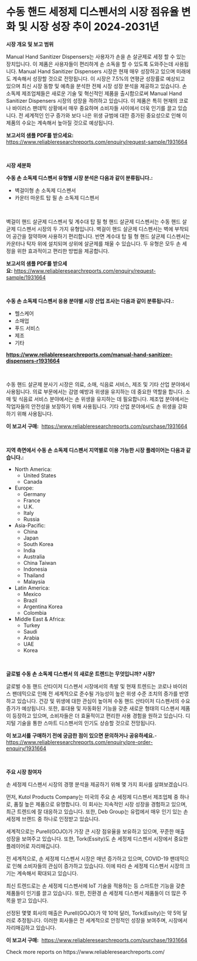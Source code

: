 <p><h1>수동 핸드 세정제 디스펜서의 시장 점유율 변화 및 시장 성장 추이 2024-2031년</h1></p><p><strong>시장 개요 및 보고 범위</strong></p>
<p><p>Manual Hand Sanitizer Dispensers는 사용자가 손을 손 살균제로 세정 할 수 있는 장치입니다. 이 제품은 사용자들이 편리하게 손 소독을 할 수 있도록 도와주는데 사용됩니다. Manual Hand Sanitizer Dispensers 시장은 현재 매우 성장하고 있으며 미래에도 계속해서 성장할 것으로 전망됩니다. 이 시장은 7.5%의 연평균 성장률로 예상되고 있으며 최신 시장 동향 및 예측을 분석한 전체 시장 성장 분석을 제공하고 있습니다. 손 소독제 제조업체들은 새로운 기술 및 혁신적인 제품을 출시함으로써 Manual Hand Sanitizer Dispensers 시장의 성장을 격려하고 있습니다. 이 제품은 특히 현재의 코로나 바이러스 팬데믹 상황에서 매우 중요하며 소비자들 사이에서 더욱 인기를 끌고 있습니다. 전 세계적인 인구 증가와 보다 나은 위생 규범에 대한 증가된 중요성으로 인해 이 제품의 수요는 계속해서 높아질 것으로 예상됩니다.</p></p>
<p><strong>보고서의 샘플 PDF를 받으세요:</strong> <a href="https://www.reliableresearchreports.com/enquiry/request-sample/1931664">https://www.reliableresearchreports.com/enquiry/request-sample/1931664</a></p>
<p>&nbsp;</p>
<p><strong>시장 세분화</strong></p>
<p><strong>수동 손 소독제 디스펜서 유형별 시장 분석은 다음과 같이 분류됩니다.:</strong></p>
<p><ul><li>벽걸이형 손 소독제 디스펜서</li><li>카운터 마운트 탑 필 손 소독제 디스펜서</li></ul></p>
<p>&nbsp;</p>
<p><p>벽걸이 핸드 살균제 디스펜서 및 계수대 탑 필 형 핸드 살균제 디스펜서는 수동 핸드 살균제 디스펜서 시장의 두 가지 유형입니다. 벽걸이 핸드 살균제 디스펜서는 벽에 부착되어 공간을 절약하며 사용하기 편리합니다. 반면 계수대 탑 필 형 핸드 살균제 디스펜서는 카운터나 탁자 위에 설치되며 상위에 살균제를 채울 수 있습니다. 두 유형은 모두 손 세정을 위한 효과적이고 편리한 방법을 제공합니다.</p></p>
<p><strong>보고서의 샘플 PDF를 받으세요:</strong>&nbsp;<a href="https://www.reliableresearchreports.com/enquiry/request-sample/1931664">https://www.reliableresearchreports.com/enquiry/request-sample/1931664</a></p>
<p>&nbsp;</p>
<p><strong> 수동 손 소독제 디스펜서 응용 분야별 시장 산업 조사는 다음과 같이 분류됩니다.:</strong></p>
<p><ul><li>헬스케어</li><li>소매업</li><li>푸드 서비스</li><li>제조</li><li>기타</li></ul></p>
<p><strong><a href="https://www.reliableresearchreports.com/manual-hand-sanitizer-dispensers-r1931664">https://www.reliableresearchreports.com/manual-hand-sanitizer-dispensers-r1931664</a></strong></p>
<p>&nbsp;</p>
<p><p>수동 핸드 살균제 분사기 시장은 의료, 소매, 식음료 서비스, 제조 및 기타 산업 분야에서 사용됩니다. 의료 부문에서는 감염 예방과 위생을 유지하는 데 중요한 역할을 합니다. 소매 및 식음료 서비스 분야에서는 손 위생을 유지하는 데 필요합니다. 제조업 분야에서는 작업자들의 안전성을 보장하기 위해 사용됩니다. 기타 산업 분야에서도 손 위생을 강화하기 위해 사용됩니다.</p></p>
<p><strong>이 보고서 구매:</strong>&nbsp; <a href="https://www.reliableresearchreports.com/purchase/1931664">https://www.reliableresearchreports.com/purchase/1931664</a></p>
<p>&nbsp;</p>
<p><strong>지역 측면에서 수동 손 소독제 디스펜서 지역별로 이용 가능한 시장 플레이어는 다음과 같습니다.:</strong></p>
<p><ul>
    <li>
        North America:
        <ul>
            <li>United States</li>
            <li>Canada</li>
        </ul>
    </li>
    <li>
        Europe:
        <ul>
            <li>Germany</li>
            <li>France</li>
            <li>U.K.</li>
            <li>Italy</li>
            <li>Russia</li>
        </ul>
    </li>
    <li>
        Asia-Pacific:
        <ul>
            <li>China</li>
            <li>Japan</li>
            <li>South Korea</li>
            <li>India</li>
            <li>Australia</li>
            <li>China Taiwan</li>
            <li>Indonesia</li>
            <li>Thailand</li>
            <li>Malaysia</li>
        </ul>
    </li>
    <li>
        Latin America:
        <ul>
            <li>Mexico</li>
            <li>Brazil</li>
            <li>Argentina Korea</li>
            <li>Colombia</li>
        </ul>
    </li>
    <li>
        Middle East & Africa:
        <ul>
            <li>Turkey</li>
            <li>Saudi</li>
            <li>Arabia</li>
            <li>UAE</li>
            <li>Korea</li>
        </ul>
    </li>
    </ul></p>
<p>&nbsp;</p>
<p><strong>글로벌 수동 손 소독제 디스펜서 의 새로운 트렌드는 무엇입니까? 시장?</strong></p>
<p><p>글로벌 수동 핸드 산타이저 디스펜서 시장에서의 촉발 및 현재 트렌드는 코로나 바이러스 팬데믹으로 인해 전 세계적으로 준수될 가능성이 높은 위생 수준 조치의 증가를 반영하고 있습니다. 건강 및 위생에 대한 관심이 높아져 수동 핸드 산타이저 디스펜서의 수요 증가가 예상됩니다. 또한, 휴대용 및 자동화된 기능을 갖춘 새로운 형태의 디스펜서 제품이 등장하고 있으며, 소비자들은 더 효율적이고 편리한 사용 경험을 원하고 있습니다. 디지털 기술을 통한 스마트 디스펜서의 인기도 상승할 것으로 전망됩니다.</p></p>
<p><strong>이 보고서를 구매하기 전에 궁금한 점이 있으면 문의하거나 공유하세요.</strong>- <a href="https://www.reliableresearchreports.com/enquiry/pre-order-enquiry/1931664">https://www.reliableresearchreports.com/enquiry/pre-order-enquiry/1931664</a></p>
<p>&nbsp;</p>
<p><strong>주요 시장 참여자</strong></p>
<p><p>손 세정제 디스펜서 시장의 경쟁 분석을 제공하기 위해 몇 가지 회사를 살펴보겠습니다. </p><p>먼저, Kutol Products Company는 미국의 주요 손 세정제 디스펜서 제조업체 중 하나로, 품질 높은 제품으로 유명합니다. 이 회사는 지속적인 시장 성장을 경험하고 있으며, 최근 트렌드에 잘 대응하고 있습니다. 또한, Deb Group는 유럽에서 매우 인기 있는 손 세정제 브랜드 중 하나로 인정받고 있습니다. </p><p>세계적으로는 Purell(GOJO)가 가장 큰 시장 점유율을 보유하고 있으며, 꾸준한 매출 성장을 보여주고 있습니다. 또한, Tork(Essity)도 손 세정제 디스펜서 시장에서 중요한 플레이어로 자리매깁니다. </p><p>전 세계적으로, 손 세정제 디스펜서 시장은 매년 증가하고 있으며, COVID-19 팬데믹으로 인해 소비자들의 관심이 증가하고 있습니다. 이에 따라 손 세정제 디스펜서 시장의 크기는 계속해서 확대되고 있습니다.</p><p>최신 트렌드로는 손 세정제 디스펜서에 IoT 기술을 적용하는 등 스마트한 기능을 갖춘 제품들이 인기를 끌고 있습니다. 또한, 친환경 손 세정제 디스펜서 제품들이 더 많은 주목을 받고 있습니다. </p><p>선정된 몇몇 회사의 매출은 Purell(GOJO)가 약 10억 달러, Tork(Essity)는 약 5억 달러로 추정됩니다. 이러한 회사들은 전 세계적으로 안정적인 성장을 보여주며, 시장에서 자리매김하고 있습니다.</p></p>
<p><strong>이 보고서 구매:</strong>&nbsp;&nbsp;<a href="https://www.reliableresearchreports.com/purchase/1931664">https://www.reliableresearchreports.com/purchase/1931664</a></p>
<p>Check more reports on https://www.reliableresearchreports.com/</p>